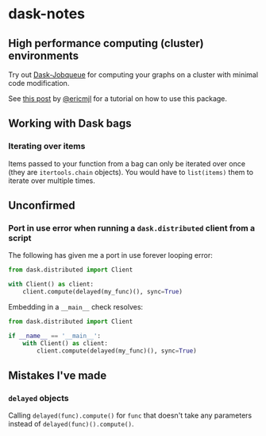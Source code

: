 # dask-notes

## High performance computing (cluster) environments

Try out [Dask-Jobqueue](https://github.com/dask/dask-jobqueue) for computing your graphs on a cluster with minimal code modification.

See [this post](http://www.ericmjl.com/blog/2018/10/11/parallel-processing-with-dask-on-gridengine-clusters/) by [@ericmjl](https://github.com/ericmjl) for a tutorial on how to use this package.

## Working with Dask bags

### Iterating over items

Items passed to your function from a bag can only be iterated over once (they are `itertools.chain` objects). You would have to `list(items)` them to iterate over multiple times.

## Unconfirmed

### Port in use error when running a `dask.distributed` client from a script

The following has given me a port in use forever looping error:

```python
from dask.distributed import Client

with Client() as client:
    client.compute(delayed(my_func)(), sync=True)
```

Embedding in a `__main__` check resolves:

```python
from dask.distributed import Client

if __name__ == '__main__':
    with Client() as client:
        client.compute(delayed(my_func)(), sync=True)
```

## Mistakes I've made

### `delayed` objects

Calling `delayed(func).compute()` for `func` that doesn't take any parameters instead of `delayed(func)().compute()`.
